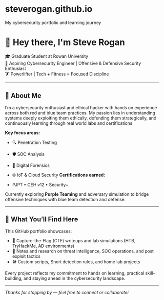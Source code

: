 # steverogan.github.io
My cybersecurity portfolio and learning journey

# 👋 Hey there, I'm Steve Rogan

🎓 Graduate Student at Rowan University  
🔐 Aspiring Cybersecurity Engineer | Offensive & Defensive Security Enthusiast  
🏋️ Powerlifter | Tech + Fitness = Focused Discipline  

---

## 🚀 About Me

I’m a cybersecurity enthusiast and ethical hacker with hands on experience across both red and blue team practices. My passion lies in understanding systems deeply exploiting them ethically, defending them strategically, and continuously learning through real world labs and certifications

**Key focus areas:**

- 🔍 Penetration Testing
- 🛡️ SOC Analysis
- 🧪 Digital Forensics 
- 🌐 IoT & Cloud Security
**Certifications earned:**

- PJPT • CEH v12 • Security+

Currently exploring **Purple Teaming** and adversary simulation to bridge offensive techniques with blue team detection and defense.

---

## 🔭 What You’ll Find Here

This GitHub portfolio showcases:

- 📁 Capture-the-Flag (CTF) writeups and lab simulations (HTB, TryHackMe, AD environments)  
- 🧠 Notes and research on threat intelligence, SOC operations, and post exploit tactics  
- 🛠️ Custom scripts, Snort detection rules, and home lab projects

Every project reflects my commitment to hands on learning, practical skill-building, and staying ahead in the cybersecurity landscape.

---

*Thanks for stopping by — feel free to connect or collaborate!*
